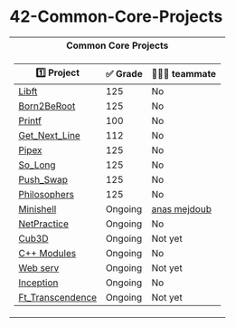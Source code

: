 # 42-Common-Core-Projects
<table>
<tr>
<th>Common Core Projects </th>
</tr>
<tr>

<td>

| :one: Project | :white_check_mark: Grade | 🧑‍🤝‍🧑 teammate | 
|--|--|--|
| [  Libft](https://github.com/nourddine-benyahya/libft)  | 125 | No |
| [Born2BeRoot](https://github.com/nourddine-benyahya/Born2beRoot) | 125 | No |
| [Printf](https://github.com/nourddine-benyahya/ft_printf) | 100 | No |
| [Get_Next_Line](https://github.com/nourddine-benyahya/Get_next_line) | 112 | No |
| [Pipex](https://github.com/nourddine-benyahya/pipex) | 125 | No |
| [So_Long](https://github.com/nourddine-benyahya/so_long) | 125 | No |
| [Push_Swap](https://github.com/nourddine-benyahya/push_swap) | 125 | No |
| [Philosophers](https://github.com/nourddine-benyahya/Philosophers) | 125 | No |
| [Minishell](https://github.com/nourddine-benyahya/Minishell)| Ongoing | [anas mejdoub](https://github.com/anas-mejdoub) |
| [NetPractice](https://github.com/nourddine-benyahya/NetPractice) | Ongoing | No |
| [Cub3D](https://github.com/nourddine-benyahya/Cub3D) | Ongoing | Not yet |
| [C++ Modules](https://github.com/nourddine-benyahya/C-Plus-Plus)  | Ongoing | No |
| [Web serv](https://github.com/nourddine-benyahya/Web-serv) | Ongoing | Not yet |
| [Inception](https://github.com/nourddine-benyahya/Inception) | Ongoing | No |
| [Ft_Transcendence](https://github.com/nourddine-benyahya/42_Transcendence) | Ongoing | Not yet |

</td>
</tr> </table>
